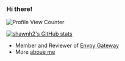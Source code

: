 ### Hi there!

![Profile View Counter](https://komarev.com/ghpvc/?username=shawnh2)

[![shawnh2's GitHub stats](https://github-readme-stats.vercel.app/api?username=shawnh2&show_icons=true&hide=contribs&count_private=true&hide_title=true&hide_rank=true&text_bold=false&theme=swift)](https://github.com/anuraghazra/github-readme-stats)

- Member and Reviewer of [Envoy Gateway](https://github.com/envoyproxy/gateway)
- More [aboue me](https://shawnh2.github.io/about.html)
